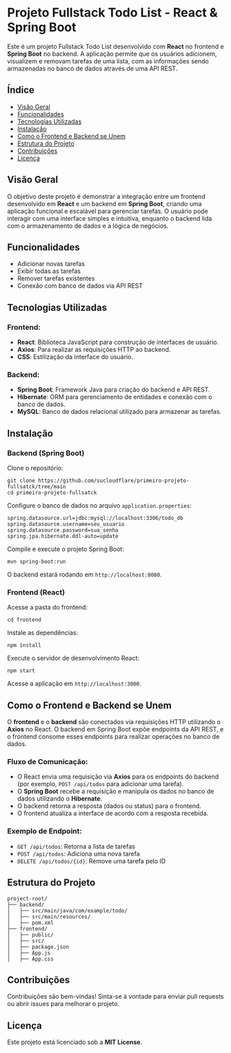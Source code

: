   <h1>Projeto Fullstack Todo List - React & Spring Boot</h1>
        <p>Este é um projeto Fullstack Todo List desenvolvido com <strong>React</strong> no frontend e <strong>Spring Boot</strong> no backend. A aplicação permite que os usuários adicionem, visualizem e removam tarefas de uma lista, com as informações sendo armazenadas no banco de dados através de uma API REST.</p>

   <h2>Índice</h2>
        <ul>
            <li><a href="#visao-geral">Visão Geral</a></li>
            <li><a href="#funcionalidades">Funcionalidades</a></li>
            <li><a href="#tecnologias-utilizadas">Tecnologias Utilizadas</a></li>
            <li><a href="#instalacao">Instalação</a></li>
            <li><a href="#como-o-frontend-e-backend-se-unem">Como o Frontend e Backend se Unem</a></li>
            <li><a href="#estrutura-do-projeto">Estrutura do Projeto</a></li>
            <li><a href="#contribuicoes">Contribuições</a></li>
            <li><a href="#licenca">Licença</a></li>
        </ul>

   <h2 id="visao-geral">Visão Geral</h2>
        <p>O objetivo deste projeto é demonstrar a integração entre um frontend desenvolvido em <strong>React</strong> e um backend em <strong>Spring Boot</strong>, criando uma aplicação funcional e escalável para gerenciar tarefas. O usuário pode interagir com uma interface simples e intuitiva, enquanto o backend lida com o armazenamento de dados e a lógica de negócios.</p>

   <h2 id="funcionalidades">Funcionalidades</h2>
        <ul>
            <li>Adicionar novas tarefas</li>
            <li>Exibir todas as tarefas</li>
            <li>Remover tarefas existentes</li>
            <li>Conexão com banco de dados via API REST</li>
        </ul>

  <h2 id="tecnologias-utilizadas">Tecnologias Utilizadas</h2>

  <h3>Frontend:</h3>
        <ul>
            <li><strong>React</strong>: Biblioteca JavaScript para construção de interfaces de usuário.</li>
            <li><strong>Axios</strong>: Para realizar as requisições HTTP ao backend.</li>
            <li><strong>CSS</strong>: Estilização da interface do usuário.</li>
        </ul>

   <h3>Backend:</h3>
        <ul>
            <li><strong>Spring Boot</strong>: Framework Java para criação do backend e API REST.</li>
            <li><strong>Hibernate</strong>: ORM para gerenciamento de entidades e conexão com o banco de dados.</li>
            <li><strong>MySQL</strong>: Banco de dados relacional utilizado para armazenar as tarefas.</li>
        </ul>

   <h2 id="instalacao">Instalação</h2>

   <h3>Backend (Spring Boot)</h3>
        <p>Clone o repositório:</p>
        <pre><code>git clone https://github.com/sucloudflare/primeiro-projeto-fullsatck/tree/main
cd primeiro-projeto-fullsatck</code></pre>

   <p>Configure o banco de dados no arquivo <code>application.properties</code>:</p>
  <pre><code>spring.datasource.url=jdbc:mysql://localhost:3306/todo_db
spring.datasource.username=seu_usuario
spring.datasource.password=sua_senha
spring.jpa.hibernate.ddl-auto=update</code></pre>

   <p>Compile e execute o projeto Spring Boot:</p>
        <pre><code>mvn spring-boot:run</code></pre>
        <p>O backend estará rodando em <code>http://localhost:8080</code>.</p>

  <h3>Frontend (React)</h3>
        <p>Acesse a pasta do frontend:</p>
        <pre><code>cd frontend</code></pre>

   <p>Instale as dependências:</p>
        <pre><code>npm install</code></pre>

   <p>Execute o servidor de desenvolvimento React:</p>
        <pre><code>npm start</code></pre>

   <p>Acesse a aplicação em <code>http://localhost:3000</code>.</p>

   <h2 id="como-o-frontend-e-backend-se-unem">Como o Frontend e Backend se Unem</h2>
        <p>O <strong>frontend</strong> e o <strong>backend</strong> são conectados via requisições HTTP utilizando o <strong>Axios</strong> no React. O backend em Spring Boot expõe endpoints da API REST, e o frontend consome esses endpoints para realizar operações no banco de dados.</p>

   <h3>Fluxo de Comunicação:</h3>
        <ul>
            <li>O React envia uma requisição via <strong>Axios</strong> para os endpoints do backend (por exemplo, <code>POST /api/todos</code> para adicionar uma tarefa).</li>
            <li>O <strong>Spring Boot</strong> recebe a requisição e manipula os dados no banco de dados utilizando o <strong>Hibernate</strong>.</li>
            <li>O backend retorna a resposta (dados ou status) para o frontend.</li>
            <li>O frontend atualiza a interface de acordo com a resposta recebida.</li>
        </ul>

   <h3>Exemplo de Endpoint:</h3>
        <ul>
            <li><code>GET /api/todos</code>: Retorna a lista de tarefas</li>
            <li><code>POST /api/todos</code>: Adiciona uma nova tarefa</li>
            <li><code>DELETE /api/todos/{id}</code>: Remove uma tarefa pelo ID</li>
        </ul>

   <h2 id="estrutura-do-projeto">Estrutura do Projeto</h2>
     <pre><code>project-root/
├── backend/
│   ├── src/main/java/com/example/todo/
│   ├── src/main/resources/
│   ├── pom.xml
├── frontend/
│   ├── public/
│   ├── src/
│   ├── package.json
│   ├── App.js
│   ├── App.css</code></pre>

  <h2 id="contribuicoes">Contribuições</h2>
        <p>Contribuições são bem-vindas! Sinta-se à vontade para enviar pull requests ou abrir issues para melhorar o projeto.</p>

   <h2 id="licenca">Licença</h2>
        <p>Este projeto está licenciado sob a <strong>MIT License</strong>.</p>
    </div>
